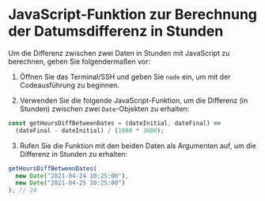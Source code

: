 # JavaScript-Funktion zur Berechnung der Datumsdifferenz in Stunden

Um die Differenz zwischen zwei Daten in Stunden mit JavaScript zu berechnen, gehen Sie folgendermaßen vor:

1. Öffnen Sie das Terminal/SSH und geben Sie `node` ein, um mit der Codeausführung zu beginnen.

2. Verwenden Sie die folgende JavaScript-Funktion, um die Differenz (in Stunden) zwischen zwei `Date`-Objekten zu erhalten:

```js
const getHoursDiffBetweenDates = (dateInitial, dateFinal) =>
  (dateFinal - dateInitial) / (1000 * 3600);
```

3. Rufen Sie die Funktion mit den beiden Daten als Argumenten auf, um die Differenz in Stunden zu erhalten:

```js
getHoursDiffBetweenDates(
  new Date("2021-04-24 10:25:00"),
  new Date("2021-04-25 10:25:00")
); // 24
```
